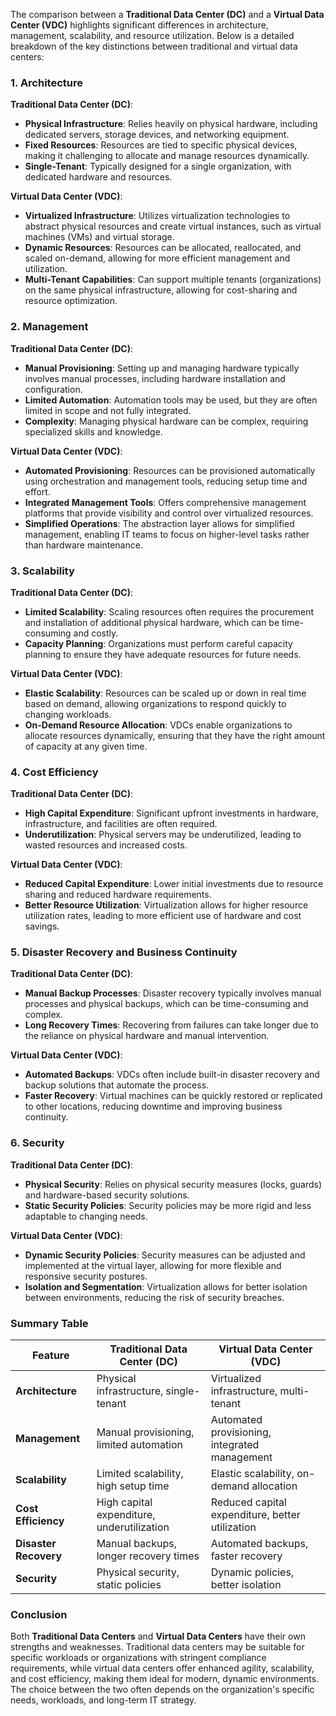 The comparison between a **Traditional Data Center (DC)** and a **Virtual Data Center (VDC)** highlights significant differences in architecture, management, scalability, and resource utilization. Below is a detailed breakdown of the key distinctions between traditional and virtual data centers:

### 1. Architecture

**Traditional Data Center (DC)**:
- **Physical Infrastructure**: Relies heavily on physical hardware, including dedicated servers, storage devices, and networking equipment.
- **Fixed Resources**: Resources are tied to specific physical devices, making it challenging to allocate and manage resources dynamically.
- **Single-Tenant**: Typically designed for a single organization, with dedicated hardware and resources.

**Virtual Data Center (VDC)**:
- **Virtualized Infrastructure**: Utilizes virtualization technologies to abstract physical resources and create virtual instances, such as virtual machines (VMs) and virtual storage.
- **Dynamic Resources**: Resources can be allocated, reallocated, and scaled on-demand, allowing for more efficient management and utilization.
- **Multi-Tenant Capabilities**: Can support multiple tenants (organizations) on the same physical infrastructure, allowing for cost-sharing and resource optimization.

### 2. Management

**Traditional Data Center (DC)**:
- **Manual Provisioning**: Setting up and managing hardware typically involves manual processes, including hardware installation and configuration.
- **Limited Automation**: Automation tools may be used, but they are often limited in scope and not fully integrated.
- **Complexity**: Managing physical hardware can be complex, requiring specialized skills and knowledge.

**Virtual Data Center (VDC)**:
- **Automated Provisioning**: Resources can be provisioned automatically using orchestration and management tools, reducing setup time and effort.
- **Integrated Management Tools**: Offers comprehensive management platforms that provide visibility and control over virtualized resources.
- **Simplified Operations**: The abstraction layer allows for simplified management, enabling IT teams to focus on higher-level tasks rather than hardware maintenance.

### 3. Scalability

**Traditional Data Center (DC)**:
- **Limited Scalability**: Scaling resources often requires the procurement and installation of additional physical hardware, which can be time-consuming and costly.
- **Capacity Planning**: Organizations must perform careful capacity planning to ensure they have adequate resources for future needs.

**Virtual Data Center (VDC)**:
- **Elastic Scalability**: Resources can be scaled up or down in real time based on demand, allowing organizations to respond quickly to changing workloads.
- **On-Demand Resource Allocation**: VDCs enable organizations to allocate resources dynamically, ensuring that they have the right amount of capacity at any given time.

### 4. Cost Efficiency

**Traditional Data Center (DC)**:
- **High Capital Expenditure**: Significant upfront investments in hardware, infrastructure, and facilities are often required.
- **Underutilization**: Physical servers may be underutilized, leading to wasted resources and increased costs.

**Virtual Data Center (VDC)**:
- **Reduced Capital Expenditure**: Lower initial investments due to resource sharing and reduced hardware requirements.
- **Better Resource Utilization**: Virtualization allows for higher resource utilization rates, leading to more efficient use of hardware and cost savings.

### 5. Disaster Recovery and Business Continuity

**Traditional Data Center (DC)**:
- **Manual Backup Processes**: Disaster recovery typically involves manual processes and physical backups, which can be time-consuming and complex.
- **Long Recovery Times**: Recovering from failures can take longer due to the reliance on physical hardware and manual intervention.

**Virtual Data Center (VDC)**:
- **Automated Backups**: VDCs often include built-in disaster recovery and backup solutions that automate the process.
- **Faster Recovery**: Virtual machines can be quickly restored or replicated to other locations, reducing downtime and improving business continuity.

### 6. Security

**Traditional Data Center (DC)**:
- **Physical Security**: Relies on physical security measures (locks, guards) and hardware-based security solutions.
- **Static Security Policies**: Security policies may be more rigid and less adaptable to changing needs.

**Virtual Data Center (VDC)**:
- **Dynamic Security Policies**: Security measures can be adjusted and implemented at the virtual layer, allowing for more flexible and responsive security postures.
- **Isolation and Segmentation**: Virtualization allows for better isolation between environments, reducing the risk of security breaches.

### Summary Table

| Feature                    | Traditional Data Center (DC)                     | Virtual Data Center (VDC)                         |
|----------------------------|--------------------------------------------------|--------------------------------------------------|
| **Architecture**           | Physical infrastructure, single-tenant          | Virtualized infrastructure, multi-tenant         |
| **Management**             | Manual provisioning, limited automation          | Automated provisioning, integrated management     |
| **Scalability**            | Limited scalability, high setup time             | Elastic scalability, on-demand allocation         |
| **Cost Efficiency**        | High capital expenditure, underutilization       | Reduced capital expenditure, better utilization   |
| **Disaster Recovery**      | Manual backups, longer recovery times             | Automated backups, faster recovery                 |
| **Security**               | Physical security, static policies                | Dynamic policies, better isolation                |

### Conclusion

Both **Traditional Data Centers** and **Virtual Data Centers** have their own strengths and weaknesses. Traditional data centers may be suitable for specific workloads or organizations with stringent compliance requirements, while virtual data centers offer enhanced agility, scalability, and cost efficiency, making them ideal for modern, dynamic environments. The choice between the two often depends on the organization's specific needs, workloads, and long-term IT strategy.
